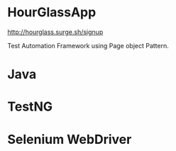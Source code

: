 # HourGlassApp

http://hourglass.surge.sh/signup

Test Automation Framework using Page object Pattern.

# Java
# TestNG
# Selenium WebDriver
